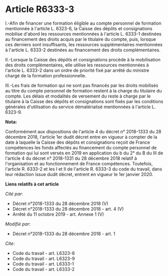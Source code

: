 # Article R6333-3

I.-Afin de financer une formation éligible au compte personnel de formation mentionnée à l'article L. 6323-6, la Caisse des
dépôts et consignations mobilise d'abord les ressources mentionnées à l'article L. 6333-1 destinées au financement des droits
acquis par le titulaire du compte, puis, lorsque ces derniers sont insuffisants, les ressources supplémentaires mentionnées à
l'article L. 6333-2 destinées au financement des droits complémentaires. 

II.-Lorsque la Caisse des dépôts et consignations procède à la mobilisation des droits complémentaires, elle utilise les
ressources mentionnées à l'article L. 6333-2 dans un ordre de priorité fixé par arrêté du ministre chargé de la formation
professionnelle. 

III.-Les frais de formation qui ne sont pas financés par les droits mobilisés au titre du compte personnel de formation
restent à la charge du titulaire du compte. Les délais et modalités de versement du reste à charge par le titulaire à la
Caisse des dépôts et consignations sont fixés par les conditions générales d'utilisation du service dématérialisé mentionnées
à l'article L. 6323-9.

**Nota:**

Conformément aux dispositions de l'article 4 du décret n° 2018-1333 du 28 décembre 2018, l'article 1er dudit décret entre en
vigueur à compter de la date à laquelle la Caisse des dépôts et consignations reçoit de France compétences les fonds affectés
au financement du compte personnel de formation qui lui sont versés en 2019 en application du b du 2° du B du III de
l'article 4 du décret n° 2018-1331 du 28 décembre 2018 relatif à l'organisation et au fonctionnement de France compétences.
Toutefois, l'article R. 6333-2 et les I et II de l'article R. 6333-3 du code du travail, dans leur rédaction issue dudit
décret, entrent en vigueur le 1er janvier 2020.

**Liens relatifs à cet article**

_Cité par_:

  - Décret n°2018-1333 du 28 décembre 2018 (V)
  - Décret n°2018-1333 du 28 décembre 2018 - art. 4 (V)
  - Arrêté du 11 octobre 2019 - art. Annexe 1 (V)

_Modifié par_:

  - Décret n°2018-1333 du 28 décembre 2018 - art. 1

_Cite_:

  - Code du travail - art. L6323-6
  - Code du travail - art. L6323-9
  - Code du travail - art. L6333-1
  - Code du travail - art. L6333-2
